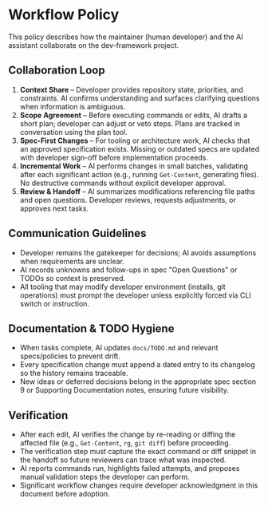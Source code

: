 # Workflow Policy

This policy describes how the maintainer (human developer) and the AI assistant collaborate on the dev-framework project.

## Collaboration Loop

1. **Context Share** – Developer provides repository state, priorities, and constraints. AI confirms understanding and surfaces clarifying questions when information is ambiguous.
2. **Scope Agreement** – Before executing commands or edits, AI drafts a short plan; developer can adjust or veto steps. Plans are tracked in conversation using the plan tool.
3. **Spec-First Changes** – For tooling or architecture work, AI checks that an approved specification exists. Missing or outdated specs are updated with developer sign-off before implementation proceeds.
4. **Incremental Work** – AI performs changes in small batches, validating after each significant action (e.g., running `Get-Content`, generating files). No destructive commands without explicit developer approval.
5. **Review & Handoff** – AI summarizes modifications referencing file paths and open questions. Developer reviews, requests adjustments, or approves next tasks.

## Communication Guidelines

- Developer remains the gatekeeper for decisions; AI avoids assumptions when requirements are unclear.
- AI records unknowns and follow-ups in spec "Open Questions" or TODOs so context is preserved.
- All tooling that may modify developer environment (installs, git operations) must prompt the developer unless explicitly forced via CLI switch or instruction.

## Documentation & TODO Hygiene

- When tasks complete, AI updates `docs/TODO.md` and relevant specs/policies to prevent drift.
- Every specification change must append a dated entry to its changelog so the history remains traceable.
- New ideas or deferred decisions belong in the appropriate spec section 9 or Supporting Documentation notes, ensuring future visibility.

## Verification

- After each edit, AI verifies the change by re-reading or diffing the affected file (e.g., `Get-Content`, `rg`, `git diff`) before proceeding.
- The verification step must capture the exact command or diff snippet in the handoff so future reviewers can trace what was inspected.
- AI reports commands run, highlights failed attempts, and proposes manual validation steps the developer can perform.
- Significant workflow changes require developer acknowledgment in this document before adoption.
